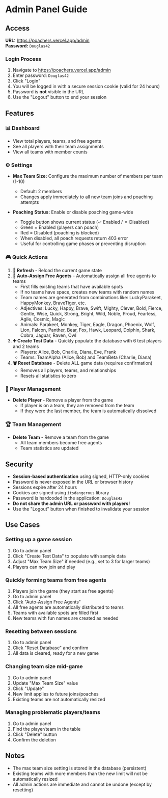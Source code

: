 # Admin Panel Guide

## Access

**URL:** https://poachers.vercel.app/admin  
**Password:** `Douglas42`

### Login Process
1. Navigate to https://poachers.vercel.app/admin
2. Enter password: `Douglas42`
3. Click "Login"
4. You will be logged in with a secure session cookie (valid for 24 hours)
5. Password is **not** visible in the URL
6. Use the "Logout" button to end your session

## Features

### 📊 Dashboard
- View total players, teams, and free agents
- See all players with their team assignments
- View all teams with member counts

### ⚙️ Settings
- **Max Team Size:** Configure the maximum number of members per team (1-10)
  - Default: 2 members
  - Changes apply immediately to all new team joins and poaching attempts
  
- **Poaching Status:** Enable or disable poaching game-wide
  - Toggle button shows current status (✓ Enabled / ✗ Disabled)
  - Green = Enabled (players can poach)
  - Red = Disabled (poaching is blocked)
  - When disabled, all poach requests return 403 error
  - Useful for controlling game phases or preventing disruption

### 🎮 Quick Actions

1. **🔄 Refresh** - Reload the current game state
2. **🎲 Auto-Assign Free Agents** - Automatically assign all free agents to teams
   - First fills existing teams that have available spots
   - If no teams have space, creates new teams with random names
   - Team names are generated from combinations like: LuckyParakeet, HappyMonkey, BraveTiger, etc.
   - Adjectives: Lucky, Happy, Brave, Swift, Mighty, Clever, Bold, Fierce, Gentle, Wise, Quick, Strong, Bright, Wild, Noble, Proud, Fearless, Agile, Cosmic, Magic
   - Animals: Parakeet, Monkey, Tiger, Eagle, Dragon, Phoenix, Wolf, Lion, Falcon, Panther, Bear, Fox, Hawk, Leopard, Dolphin, Shark, Cobra, Jaguar, Raven, Owl
3. **➕ Create Test Data** - Quickly populate the database with 6 test players and 2 teams
   - Players: Alice, Bob, Charlie, Diana, Eve, Frank
   - Teams: TeamAlpha (Alice, Bob) and TeamBeta (Charlie, Diana)
4. **🗑️ Reset Database** - Delete ALL game data (requires confirmation)
   - Removes all players, teams, and relationships
   - Resets all statistics to zero

### 👥 Player Management
- **Delete Player** - Remove a player from the game
  - If player is on a team, they are removed from the team
  - If they were the last member, the team is automatically dissolved

### 🏆 Team Management
- **Delete Team** - Remove a team from the game
  - All team members become free agents
  - Team statistics are updated

## Security

- **Session-based authentication** using signed, HTTP-only cookies
- Password is never exposed in the URL or browser history
- Sessions expire after 24 hours
- Cookies are signed using `itsdangerous` library
- Password is hardcoded in the application: `Douglas42`
- **Do not share the admin URL or password with players!**
- Use the "Logout" button when finished to invalidate your session

## Use Cases

### Setting up a game session
1. Go to admin panel
2. Click "Create Test Data" to populate with sample data
3. Adjust "Max Team Size" if needed (e.g., set to 3 for larger teams)
4. Players can now join and play

### Quickly forming teams from free agents
1. Players join the game (they start as free agents)
2. Go to admin panel
3. Click "Auto-Assign Free Agents"
4. All free agents are automatically distributed to teams
5. Teams with available spots are filled first
6. New teams with fun names are created as needed

### Resetting between sessions
1. Go to admin panel
2. Click "Reset Database" and confirm
3. All data is cleared, ready for a new game

### Changing team size mid-game
1. Go to admin panel
2. Update "Max Team Size" value
3. Click "Update"
4. New limit applies to future joins/poaches
5. Existing teams are not automatically resized

### Managing problematic players/teams
1. Go to admin panel
2. Find the player/team in the table
3. Click "Delete" button
4. Confirm the deletion

## Notes

- The max team size setting is stored in the database (persistent)
- Existing teams with more members than the new limit will not be automatically resized
- All admin actions are immediate and cannot be undone (except by resetting)
